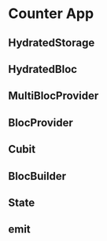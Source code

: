 
# Counter App
 
## HydratedStorage 
## HydratedBloc 
## MultiBlocProvider 
## BlocProvider 
## Cubit 
## BlocBuilder  
## State 
## emit  
